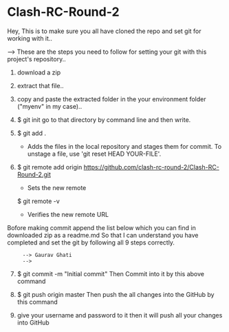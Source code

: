 # Clash-RC-Round-2

Hey, This is to make sure you all have cloned the repo and set git for working with it..

--> These are the steps you need to follow for setting your git with this project's repository..

1) download a zip

2) extract that file..

3) copy and paste the extracted folder in the your environment folder ("myenv" in my case)..

4) $ git init
   go to that directory by command line and then write.
   

5) $ git add .
   - Adds the files in the local repository and stages them for commit. To unstage a file, use 'git reset HEAD YOUR-FILE'.

6) $ git remote add origin https://github.com/clash-rc-round-2/Clash-RC-Round-2.git
   - Sets the new remote
 
   $ git remote -v   
   - Verifies the new remote URL

   
Bofore making commit append the list below which you can find in downloaded zip as a readme.md So that I can understand you have completed and set the git by following all 9 steps correctly.
         
         --> Gaurav Ghati 
         --> 
   
7) $ git commit -m "Initial commit"
   Then Commit into it by this above command
   
   
8) $ git push origin master
   Then push the all changes into the GitHub by this command
   
9) give your username and password to it
   then it will push all your changes into GitHub
   
   
   
